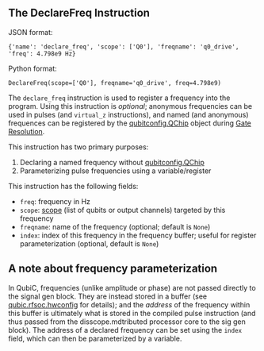 ## The DeclareFreq Instruction

JSON format:

    {'name': 'declare_freq', 'scope': ['Q0'], 'freqname': 'q0_drive', 'freq': 4.798e9 Hz} 

Python format:

    DeclareFreq(scope=['Q0'], freqname='q0_drive', freq=4.798e9)

The `declare_freq` instruction is used to register a frequency into the program. Using this instruction is *optional*; anonymous frequencies can be used in pulses (and `virtual_z` instructions), and named (and anonymous) frequences can be registered by the [qubitconfig.QChip](https://gitlab.com/LBL-QubiC/experiments/qubitconfig/-/blob/main/qubitconfig/qchip.py?ref_type=heads) object during [Gate Resolution](../api/ir_passes.md#distproc.ir.passes.ResolveGates). 

This instruction has two primary purposes:

1. Declaring a named frequency without [qubitconfig.QChip](https://gitlab.com/LBL-QubiC/experiments/qubitconfig/-/blob/main/qubitconfig/qchip.py?ref_type=heads)
2. Parameterizing pulse frequencies using a variable/register

This instruction has the following fields:

  - `freq`: frequency in Hz
  - `scope`: [scope](scope.md) (list of qubits or output channels) targeted by this frequency
  - `freqname`: name of the frequency (optional; default is `None`)
  - `index`: index of this frequency in the frequency buffer; useful for register parameterization (optional, default is `None`)

## A note about frequency parameterization

In QubiC, frequencies (unlike amplitude or phase) are not passed directly to the signal gen block. They are instead stored in a buffer (see [qubic.rfsoc.hwconfig](https://lbl-qubic.gitlab.io/software/hwconfig/#qubic.rfsoc.hwconfig.RFSoCElementCfg.get_freq_buffer) for details); and the *address* of the frequency within this buffer is ultimately what is stored in the compiled pulse instruction (and thus passed from the disscope.mdtributed processor core to the sig gen block). The address of a declared frequency can be set using the `index` field, which can then be parameterized by a variable. 
